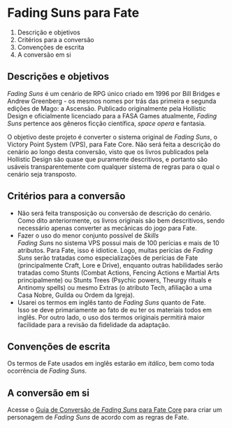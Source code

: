 # Fading Suns para Fate

1. Descrição e objetivos
1. Critérios para a conversão
1. Convenções de escrita
1. A conversão em si

## Descrições e objetivos

*Fading Suns* é um cenário de RPG único criado em 1996 por Bill Bridges e Andrew Greenberg - os mesmos nomes por trás das primeira e segunda edições de Mago: a Ascensão. Publicado originalmente pela Hollistic Design e oficialmente licenciado para a FASA Games atualmente, *Fading Suns* pertence aos gêneros ficção científica, *space opera* e fantasia.

O objetivo deste projeto é converter o sistema original de *Fading Suns*, o Victory Point System (VPS), para Fate Core. Não será feita a descrição do cenário ao longo desta conversão, visto que os livros publicados pela Hollistic Design são quase que puramente descritivos, e portanto são usáveis transparentemente com qualquer sistema de regras para o qual o cenário seja transposto.

## Critérios para a conversão

* Não será feita transposição ou conversão de descrição do cenário.  
  Como dito anteriormente, os livros originais são bem descritivos, sendo necessário apenas converter as mecânicas do jogo para Fate.
*  Fazer o uso do menor conjunto possível de *Skills*  
  *Fading Sun*s no sistema VPS possui mais de 100 perícias e mais de 10 atributos. Para Fate, isso é idiotice. Logo, muitas perícias de *Fading Suns* serão tratadas como especializações de perícias de Fate (principalmente Craft, Lore e Drive), enquanto outras habilidades serão tratadas como Stunts (Combat Actions, Fencing Actions e Martial Arts principalmente) ou Stunts Trees (Psychic powers, Theurgy rituals e Antinomy spells) ou mesmo Extras (o atributo Tech, afiliação a uma Casa Nobre, Guilda ou Ordem da Igreja).
* Usarei os termos em inglês tanto de *Fading Suns* quanto de Fate.  
  Isso se deve primariamente ao fato de eu ter os materiais todos em inglês. Por outro lado, o uso dos termos originais permitirá maior facilidade para a revisão da fidelidade da adaptação.

## Convenções de escrita

Os termos de Fate usados em inglês estarão em *itálico*, bem como toda ocorrência de *Fading Suns*.

## A conversão em si

Acesse o [Guia de Conversão de *Fading Suns* para Fate Core](Core-draft-Fading-Suns-Guia-de-Conversao.txt.md) para criar um personagem de *Fading Suns* de acordo com as regras de Fate.

